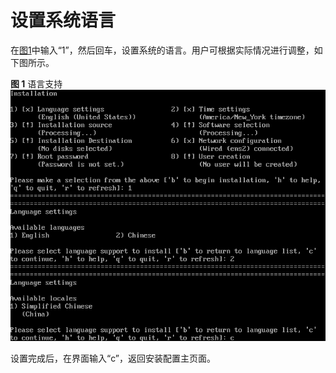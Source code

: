 # 设置系统语言<a name="ZH-CN_TOPIC_0187280611"></a>

在[图1](进入安装界面-0.md#zh-cn_topic_0155778949_zh-cn_topic_0151920777_fcabdc4c637504f26ac19e9c99f288111)中输入“1”，然后回车，设置系统的语言。用户可根据实际情况进行调整，如下图所示。

**图 1**  语言支持<a name="zh-cn_topic_0155778953_zh-cn_topic_0151920795_fb355badb7c3f43b9855a0817c4c34a22"></a>  
![](figures/语言支持-0.png "语言支持-0")

设置完成后，在界面输入“c”，返回安装配置主页面。

